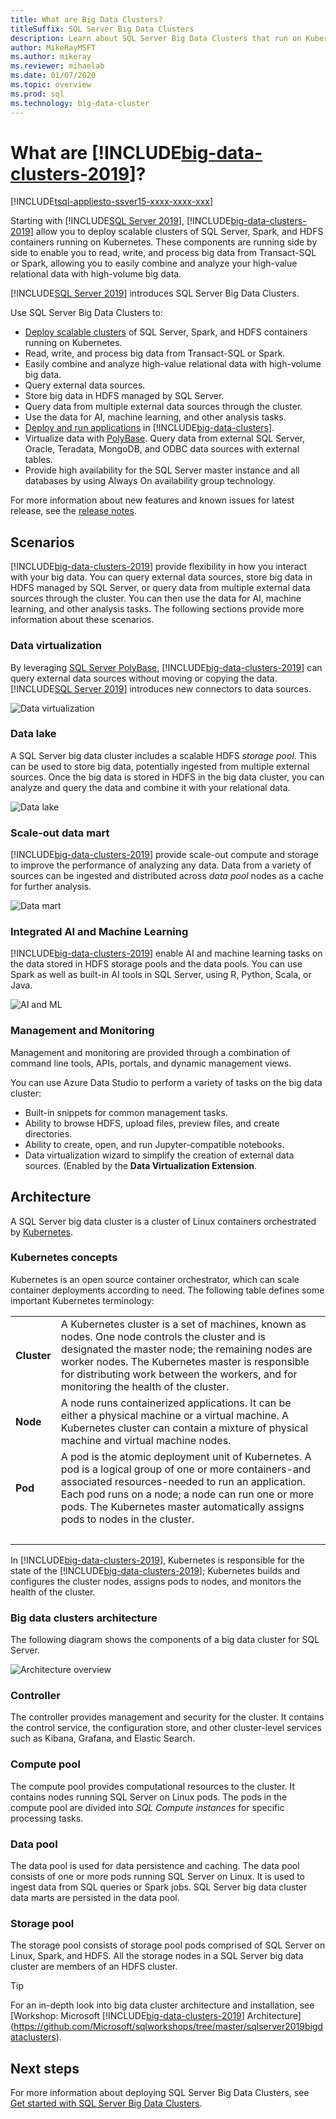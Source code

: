 ```yaml
---
title: What are Big Data Clusters?
titleSuffix: SQL Server Big Data Clusters
description: Learn about SQL Server Big Data Clusters that run on Kubernetes and provide scale-out options for both relational and HDFS data. 
author: MikeRayMSFT 
ms.author: mikeray
ms.reviewer: mihaelab
ms.date: 01/07/2020
ms.topic: overview
ms.prod: sql
ms.technology: big-data-cluster
---
```


# What are [!INCLUDE[big-data-clusters-2019](../includes/ssbigdataclusters-ss-nover.md)]?

[!INCLUDE[tsql-appliesto-ssver15-xxxx-xxxx-xxx](../includes/tsql-appliesto-ssver15-xxxx-xxxx-xxx.md)]

Starting with [!INCLUDE[SQL Server 2019](../includes/sssqlv15-md.md)], [!INCLUDE[big-data-clusters-2019](../includes/ssbigdataclusters-ss-nover.md)] allow you to deploy scalable clusters of SQL Server, Spark, and HDFS containers running on Kubernetes. These components are running side by side to enable you to read, write, and process big data from Transact-SQL or Spark, allowing you to easily combine and analyze your high-value relational data with high-volume big data.

[!INCLUDE[SQL Server 2019](../includes/sssqlv15-md.md)] introduces SQL Server Big Data Clusters.

Use SQL Server Big Data Clusters to:

- [Deploy scalable clusters](../big-data-cluster/deploy-get-started.md) of SQL Server, Spark, and HDFS containers running on Kubernetes. 
- Read, write, and process big data from Transact-SQL or Spark.
- Easily combine and analyze high-value relational data with high-volume big data.
- Query external data sources.
- Store big data in HDFS managed by SQL Server.
- Query data from multiple external data sources through the cluster.
- Use the data for AI, machine learning, and other analysis tasks.
- [Deploy and run applications](../big-data-cluster/concept-application-deployment.md) in [!INCLUDE[big-data-clusters](../includes/ssbigdataclusters-nover.md)].
- Virtualize data with [PolyBase](../relational-databases/polybase/polybase-guide.md). Query data from external SQL Server, Oracle, Teradata, MongoDB, and ODBC data sources with external tables.
- Provide high availability for the SQL Server master instance and all databases by using Always On availability group technology.

For more information about new features and known issues for latest release, see the [release notes](release-notes-big-data-cluster.md).

## Scenarios

[!INCLUDE[big-data-clusters-2019](../includes/ssbigdataclusters-ss-nover.md)] provide flexibility in how you interact with your big data. You can query external data sources, store big data in HDFS managed by SQL Server, or query data from multiple external data sources through the cluster. You can then use the data for AI, machine learning, and other analysis tasks. The following sections provide more information about these scenarios.

### Data virtualization

By leveraging [SQL Server PolyBase](../relational-databases/polybase/polybase-guide.md), [!INCLUDE[big-data-clusters-2019](../includes/ssbigdataclusters-ss-nover.md)] can query external data sources without moving or copying the data. [!INCLUDE[SQL Server 2019](../includes/sssqlv15-md.md)] introduces new connectors to data sources.

![Data virtualization](media/big-data-cluster-overview/data-virtualization.png)

### Data lake

A SQL Server big data cluster includes a scalable HDFS *storage pool*. This can be used to store big data, potentially ingested from multiple external sources. Once the big data is stored in HDFS in the big data cluster, you can analyze and query the data and combine it with your relational data.

![Data lake](media/big-data-cluster-overview/data-lake.png)

### Scale-out data mart

[!INCLUDE[big-data-clusters-2019](../includes/ssbigdataclusters-ss-nover.md)] provide scale-out compute and storage to improve the performance of analyzing any data. Data from a variety of sources can be ingested and distributed across *data pool* nodes as a cache for further analysis.

![Data mart](media/big-data-cluster-overview/data-mart.png)

### Integrated AI and Machine Learning

[!INCLUDE[big-data-clusters-2019](../includes/ssbigdataclusters-ss-nover.md)] enable AI and machine learning tasks on the data stored in HDFS storage pools and the data pools. You can use Spark as well as built-in AI tools in SQL Server, using R, Python, Scala, or Java.

![AI and ML](media/big-data-cluster-overview/ai-ml-spark.png)

### Management and Monitoring

Management and monitoring are provided through a combination of command line tools, APIs, portals, and dynamic management views.

You can use Azure Data Studio to perform a variety of tasks on the big data cluster:
- Built-in snippets for common management tasks.
- Ability to browse HDFS, upload files, preview files, and create directories.
- Ability to create, open, and run Jupyter-compatible notebooks.
- Data virtualization wizard to simplify the creation of external data sources. (Enabled by the **Data Virtualization Extension**.

## <a id="architecture"></a> Architecture

A SQL Server big data cluster is a cluster of Linux containers orchestrated by [Kubernetes](https://kubernetes.io/docs/concepts/).

### Kubernetes concepts

Kubernetes is an open source container orchestrator, which can scale container deployments according to need. The following table defines some important Kubernetes terminology:

|||
|:--|:--|
| **Cluster** | A Kubernetes cluster is a set of machines, known as nodes. One node controls the cluster and is designated the master node; the remaining nodes are worker nodes. The Kubernetes master is responsible for distributing work between the workers, and for monitoring the health of the cluster. |
| **Node** | A node runs containerized applications. It can be either a physical machine or a virtual machine. A Kubernetes cluster can contain a mixture of physical machine and virtual machine nodes. |
| **Pod** | A pod is the atomic deployment unit of Kubernetes. A pod is a logical group of one or more containers-and associated resources-needed to run an application. Each pod runs on a node; a node can run one or more pods. The Kubernetes master automatically assigns pods to nodes in the cluster. |
| &nbsp; ||

In [!INCLUDE[big-data-clusters-2019](../includes/ssbigdataclusters-ss-nover.md)], Kubernetes is responsible for the state of the [!INCLUDE[big-data-clusters-2019](../includes/ssbigdataclusters-ss-nover.md)]; Kubernetes builds and configures the cluster nodes, assigns pods to nodes, and monitors the health of the cluster.

### Big data clusters architecture

The following diagram shows the components of a big data cluster for SQL Server.

![Architecture overview](media/big-data-cluster-overview/architecture-diagram-overview.png)

### <a id="controlplane"></a> Controller

The controller provides management and security for the cluster. It contains the control service, the configuration store, and other cluster-level services such as Kibana, Grafana, and Elastic Search.

### <a id="computeplane"></a> Compute pool

The compute pool provides computational resources to the cluster. It contains nodes running SQL Server on Linux pods. The pods in the compute pool are divided into *SQL Compute instances* for specific processing tasks. 

### <a id="dataplane"></a> Data pool

The data pool is used for data persistence and caching. The data pool consists of one or more pods running SQL Server on Linux. It is used to ingest data from SQL queries or Spark jobs. SQL Server big data cluster data marts are persisted in the data pool. 

### Storage pool

The storage pool consists of storage pool pods comprised of SQL Server on Linux, Spark, and HDFS. All the storage nodes in a SQL Server big data cluster are members of an HDFS cluster.

> [!TIP]
> For an in-depth look into big data cluster architecture and installation, see [Workshop: Microsoft [!INCLUDE[big-data-clusters-2019](../includes/ssbigdataclusters-ss-nover.md)] Architecture](https://github.com/Microsoft/sqlworkshops/tree/master/sqlserver2019bigdataclusters).

## Next steps

For more information about deploying SQL Server Big Data Clusters, see [Get started with SQL Server Big Data Clusters](deploy-get-started.md).
